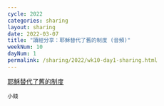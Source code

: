 ```yaml
---
cycle: 2022
categories: sharing
layout: sharing
date: 2022-03-07
title: "讀經分享：耶穌替代了舊的制度 (音頻)"
weekNum: 10
dayNum: 1
permalink: /sharing/2022/wk10-day1-sharing.html
---
```


[耶穌替代了舊的制度](https://eccseattle.github.io/media/sharing/2022/wk010/2022-03-07-bin.m4a)

`小錢`
